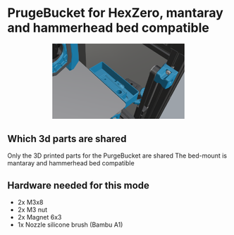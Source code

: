 # PrugeBucket for HexZero, mantaray and hammerhead bed compatible
<p align="center"><img width="300" src="assets/PurgeBucket.png"></p>

## Which 3d parts are shared
Only the 3D printed parts for the PurgeBucket are shared
The bed-mount is mantaray and hammerhead bed compatible

## Hardware needed for this mode
- 2x M3x8
- 2x M3 nut
- 2x Magnet 6x3
- 1x Nozzle silicone brush (Bambu A1)
